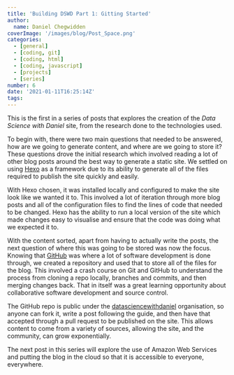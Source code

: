 ```yaml
---
title: 'Building DSWD Part 1: Gitting Started'
author: 
  name: Daniel Chegwidden
coverImage: '/images/blog/Post_Space.png'
categories:
  - [general]
  - [coding, git]
  - [coding, html]
  - [coding, javascript]
  - [projects]
  - [series]
number: 6
date: '2021-01-11T16:25:14Z'
tags:
---
```


This is the first in a series of posts that explores the creation of the *Data Science with Daniel* site, from the research done to the technologies used.

To begin with, there were two main questions that needed to be answered, how are we going to generate content, and where are we going to store it? These questions drove the initial research which involved reading a lot of other blog posts around the best way to generate a static site. We settled on using [Hexo](https://hexo.io/) as a framework due to its ability to generate all of the files required to publish the site quickly and easily.

With Hexo chosen, it was installed locally and configured to make the site look like we wanted it to. This involved a lot of iteration through more blog posts and all of the configuration files to find the lines of code that needed to be changed. Hexo has the ability to run a local version of the site which made changes easy to visualise and ensure that the code was doing what we expected it to.

With the content sorted, apart from having to actually write the posts, the next question of where this was going to be stored was now the focus. Knowing that [GitHub](https://github.com/) was where a lot of software development is done through, we created a repository and used that to store all of the files for the blog. This involved a crash course on Git and GitHub to understand the process from cloning a repo locally, branches and commits, and then merging changes back. That in itself was a great learning opportunity about collaborative software development and source control.

The GitHub repo is public under the [datasciencewithdaniel](https://github.com/datasciencewithdaniel) organisation, so anyone can fork it, write a post following the guide, and then have that accepted through a pull request to be published on the site. This allows content to come from a variety of sources, allowing the site, and the community, can grow exponentially.

The next post in this series will explore the use of Amazon Web Services and putting the blog in the cloud so that it is accessible to everyone, everywhere.
